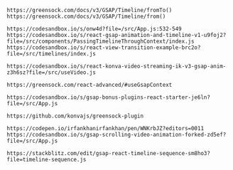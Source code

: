 ```
https://greensock.com/docs/v3/GSAP/Timeline/fromTo()
https://greensock.com/docs/v3/GSAP/Timeline/from()
```

```codesandbox
https://codesandbox.io/s/onw4d?file=/src/App.js:532-549
https://codesandbox.io/s/react-gsap-animation-and-timeline-v1-u9foj2?file=/src/components/PassingTimelineThroughContext/index.js
https://codesandbox.io/s/react-view-transition-example-brc2o?file=/src/timelines/index.js

https://codesandbox.io/s/react-konva-video-streaming-ik-v3-gsap-anim-z3h6sz?file=/src/useVideo.js
```

```context
https://greensock.com/react-advanced/#useGsapContext
```

```register plugin
https://codesandbox.io/s/gsap-bonus-plugins-react-starter-je6ln?file=/src/App.js
```

```Konva Update Layer greensock plugin
https://github.com/konvajs/greensock-plugin
```

```Gsock Video seek player
https://codepen.io/irfankhanirfankhan/pen/WNKrbJZ?editors=0011
https://codesandbox.io/s/gsap-scrolling-video-animation-forked-zd5ef?file=/src/App.js
```

```stack blitz
https://stackblitz.com/edit/gsap-react-timeline-sequence-sm8ho3?file=timeline-sequence.js
```
